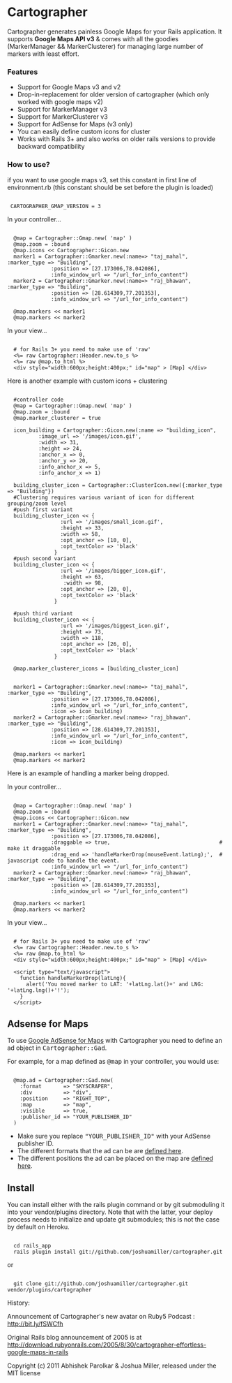 Cartographer
============
  Cartographer generates painless Google Maps for your Rails application. It supports **Google Maps API v3** & comes with all the goodies (MarkerManager && MarkerClusterer) for managing large number of markers with least effort.


### Features
* Support for Google Maps v3 and v2
* Drop-in-replacement for older version of cartographer (which only worked with google maps v2)
* Support for MarkerManager v3
* Support for MarkerClusterer v3
* Support for AdSense for Maps (v3 only)
* You can easily define custom icons for cluster
* Works with Rails 3+ and also works on older rails versions to provide backward compatibility

### How to use?

if you want to use google maps v3, set this constant in first line of environment.rb (this constant should be set before the plugin is loaded)
<pre><code>
 CARTOGRAPHER_GMAP_VERSION = 3
</code></pre>

In your controller...
<pre><code>
  @map = Cartographer::Gmap.new( 'map' )
  @map.zoom = :bound
  @map.icons &lt;&lt; Cartographer::Gicon.new
  marker1 = Cartographer::Gmarker.new(:name=&gt; &quot;taj_mahal&quot;, :marker_type =&gt; &quot;Building&quot;,
              :position =&gt; [27.173006,78.042086],
              :info_window_url =&gt; &quot;/url_for_info_content&quot;)
  marker2 = Cartographer::Gmarker.new(:name=&gt; &quot;raj_bhawan&quot;, :marker_type =&gt; &quot;Building&quot;,
              :position =&gt; [28.614309,77.201353],
              :info_window_url =&gt; &quot;/url_for_info_content&quot;)

  @map.markers &lt;&lt; marker1
  @map.markers &lt;&lt; marker2
</code></pre>

In your view...
<pre><code>
  # for Rails 3+ you need to make use of 'raw'
  &lt;%= raw Cartographer::Header.new.to_s %&gt;
  &lt;%= raw @map.to_html %&gt;
  &lt;div style=&quot;width:600px;height:400px;&quot; id=&quot;map&quot; &gt; [Map] &lt;/div&gt;
</code></pre>

Here is another example with custom icons + clustering
<pre><code>
  #controller code
  @map = Cartographer::Gmap.new( 'map' )
  @map.zoom = :bound
  @map.marker_clusterer = true

  icon_building = Cartographer::Gicon.new(:name =&gt; &quot;building_icon&quot;,
          :image_url =&gt; '/images/icon.gif',
          :width =&gt; 31,
          :height =&gt; 24,
          :anchor_x =&gt; 0,
          :anchor_y =&gt; 20,
          :info_anchor_x =&gt; 5,
          :info_anchor_x =&gt; 1)

  building_cluster_icon = Cartographer::ClusterIcon.new({:marker_type =&gt; &quot;Building&quot;})
  #Clustering requires various variant of icon for different grouping/zoom level
  #push first variant
  building_cluster_icon &lt;&lt; {
                 :url =&gt; '/images/small_icon.gif',
                 :height =&gt; 33,
                 :width =&gt; 58,
                 :opt_anchor =&gt; [10, 0],
                 :opt_textColor =&gt; 'black'
               }
  #push second variant
  building_cluster_icon &lt;&lt; {
                 :url =&gt; '/images/bigger_icon.gif',
                 :height =&gt; 63,
                  :width =&gt; 98,
                 :opt_anchor =&gt; [20, 0],
                 :opt_textColor =&gt; 'black'
               }

  #push third variant
  building_cluster_icon &lt;&lt; {
                 :url =&gt; '/images/biggest_icon.gif',
                 :height =&gt; 73,
                 :width =&gt; 118,
                 :opt_anchor =&gt; [26, 0],
                 :opt_textColor =&gt; 'black'
               }

  @map.marker_clusterer_icons = [building_cluster_icon]


  marker1 = Cartographer::Gmarker.new(:name=&gt; &quot;taj_mahal&quot;, :marker_type =&gt; &quot;Building&quot;,
              :position =&gt; [27.173006,78.042086],
              :info_window_url =&gt; &quot;/url_for_info_content&quot;,
              :icon =&gt; icon_building)
  marker2 = Cartographer::Gmarker.new(:name=&gt; &quot;raj_bhawan&quot;, :marker_type =&gt; &quot;Building&quot;,
              :position =&gt; [28.614309,77.201353],
              :info_window_url =&gt; &quot;/url_for_info_content&quot;,
              :icon =&gt; icon_building)

  @map.markers &lt;&lt; marker1
  @map.markers &lt;&lt; marker2
</code></pre>

Here is an example of handling a marker being dropped.

In your controller...
<pre><code>
  @map = Cartographer::Gmap.new( 'map' )
  @map.zoom = :bound
  @map.icons &lt;&lt; Cartographer::Gicon.new
  marker1 = Cartographer::Gmarker.new(:name=&gt; &quot;taj_mahal&quot;, :marker_type =&gt; &quot;Building&quot;,
              :position =&gt; [27.173006,78.042086],
              :draggable =&gt; true,                                   # make it draggable
              :drag_end =&gt; 'handleMarkerDrop(mouseEvent.latLng);',  # javascript code to handle the event.
              :info_window_url =&gt; &quot;/url_for_info_content&quot;)
  marker2 = Cartographer::Gmarker.new(:name=&gt; &quot;raj_bhawan&quot;, :marker_type =&gt; &quot;Building&quot;,
              :position =&gt; [28.614309,77.201353],
              :info_window_url =&gt; &quot;/url_for_info_content&quot;)

  @map.markers &lt;&lt; marker1
  @map.markers &lt;&lt; marker2
</code></pre>

In your view...
<pre><code>
  # for Rails 3+ you need to make use of 'raw'
  &lt;%= raw Cartographer::Header.new.to_s %&gt;
  &lt;%= raw @map.to_html %&gt;
  &lt;div style=&quot;width:600px;height:400px;&quot; id=&quot;map&quot; &gt; [Map] &lt;/div&gt;

  &lt;script type="text/javascript"&gt;
    function handleMarkerDrop(latLng){
      alert('You moved marker to LAT: '+latLng.lat()+' and LNG: '+latLng.lng()+'!');
    }
  &lt;/script&gt;
</code></pre>


Adsense for Maps
----------------

To use [Google AdSense for Maps](http://code.google.com/apis/maps/documentation/javascript/advertising.html) with Cartographer you need to define an ad object in <tt>Cartographer::Gad</tt>.

For example, for a map defined as <tt>@map</tt> in your controller, you would use:
<pre><code>
  @map.ad = Cartographer::Gad.new(
    :format       => "SKYSCRAPER",
    :div          => "div",
    :position     => "RIGHT_TOP",
    :map          => "map",
    :visible      => true,
    :publisher_id => "YOUR_PUBLISHER_ID"
  )
</code></pre>

* Make sure you replace <tt>"YOUR_PUBLISHER_ID"</tt> with your AdSense publisher ID.
* The different formats that the ad can be are [defined here](http://code.google.com/apis/maps/documentation/javascript/advertising.html#AdUnitFormats).
* The different positions the ad can be placed on the map are [defined here](http://code.google.com/apis/maps/documentation/javascript/controls.html#ControlPositioning).

Install
-------

You can install either with the rails plugin command or by git submoduling it into your vendor/plugins directory.  Note that with the latter, your deploy process needs to initialize and update git submodules; this is not the case by default on Heroku.

<pre><code>
  cd rails_app
  rails plugin install git://github.com/joshuamiller/cartographer.git
</code></pre>
or
<pre><code>
  git clone git://github.com/joshuamiller/cartographer.git vendor/plugins/cartographer
</code></pre>


History:

Announcement of Cartographer's new avatar on Ruby5 Podcast : <a href="http://bit.ly/fSWCfh">http://bit.ly/fSWCfh</a>

Original Rails blog announcement of 2005 is at http://download.rubyonrails.com/2005/8/30/cartographer-effortless-google-maps-in-rails

Copyright (c) 2011 Abhishek Parolkar & Joshua Miller, released under the MIT license
